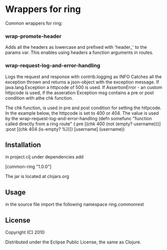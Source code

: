 # Wrappers for ring  

Common wrappers for ring:

### wrap-promote-header
Adds all the headers as lowercase and prefixed with 'header_' to the params var.
This enables using headers a function arguments in routes.


### wrap-request-log-and-error-handling 
Logs the request and response with contrib.logging as INFO 
Catches all the exception thrown and returns a json-object with the exception message. If java.lang.Exception a httpcode of 500 is used. If AssertionError - an custom httpcode is used, if the asseration Exception msg contains a pre or post condition with athe chk function.  

The chk function, is used in pre and post condition for setting the httpcode.
In the example below, the httpcode is set to 400 or 404. The value is used by the wrap-request-log-and-error-handling
    (defn somefunc "function called directly from a ring route" 
	{:pre [(chk 400 (not (empty? username)))]
         :post [(chk 404 (is-empty?  %))]}
    [username] (username))    


## Installation 
in project.clj under dependencies add 

[common-ring "1.0.0"]

The jar is located at clojars.org

## Usage

in the source file import the following namespace ring.commonrest

## License

Copyright (C) 2010 

Distributed under the Eclipse Public License, the same as Clojure.
